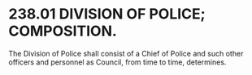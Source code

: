 238.01 DIVISION OF POLICE; COMPOSITION.
=======================================

The Division of Police shall consist of a Chief of Police and such other
officers and personnel as Council, from time to time, determines.
